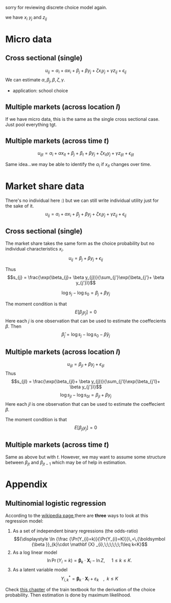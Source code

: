 sorry for reviewing discrete choice model again.

we have $x_i$ $y_j$ and $z_{ij}$

# Micro data

## Cross sectional (single)

$$u_{ij}=\alpha_i+ \alpha x_i +\beta_{j}+ \beta y_{j} + \zeta x_i y_j+\gamma z_{ij} +\epsilon_{ij}$$
We can estimate 
$\alpha, \beta_j,\beta, \zeta,\gamma$.

- application: school choice


## Multiple markets (across location $l$)

If we have micro data, this is the same as the single cross sectional case. Just pool everything tgt.

## Multiple markets (across time $t$)

$$ u_{ijt}=\alpha_i+ \alpha x_{it} +\beta_{j}+  \beta_t+\beta y_{j} + \zeta x_{it} y_j+ \gamma z_{ijt} +\epsilon_{ijt}$$ 

Same idea...we may be able to identify the $\alpha_i$ if $x_{it}$ changes over time.



# Market share data
There's no individual here :) but we can still write individual utility just for the sake of it.
$$ u_{ij} = \alpha_i+ \alpha x_i +\beta_{j}+ \beta y_{j} + \zeta x_i y_j+\gamma z_{ij} +\epsilon_{ij}$$ 

## Cross sectional (single)
The market share takes the same form as the choice probability but no individual characteristics $x_i$.
$$ u_{ij} = \beta_{j}+\beta y_{j} +\epsilon_{ij}$$

Thus 
$$s_{j} = \frac{\exp(\beta_{j}+ \beta y_{j})}{\sum_{j'}\exp(\beta_{j'}+ \beta y_{j'})}$$

$$\log s_{j} -\log s_{0} = \beta_{j}+ \beta y_{j}$$

The moment condition is that 
$$ E[\beta_j y_j]=0$$
Here each $j$ is one observation that can be used to estimate the coeffecients $\beta$. 
Then 
$$\hat{\beta}_j = \log s_{j} -\log s_{0}-\hat{\beta} y_{j}$$

## Multiple markets (across location $l$)

$$ u_{ijl} = \beta_{jl}+\beta y_{j} + \epsilon_{ijl}$$
Thus 
$$s_{jl} = \frac{\exp(\beta_{jl}+  \beta y_{j})}{\sum_{j'l}\exp(\beta_{j'l}+ \beta y_{j'})}$$
$$\log s_{jl} -\log s_{0l} = \beta_{jl}+ \beta y_{j}$$
Here each $jl$ is one observation that can be used to estimate the coeffecient $\beta$.

The moment condition is that 
$$E[\beta_{jl} y_{j}]=0$$

## Multiple markets (across time $t$)

Same as above but with $t$. However, we may want to assume some structure between $\beta_{jt}$ and $\beta_{jt-1}$ which may be of help in estimation.

# Appendix
## Multinomial logistic regression

According to the [wikipedia page](
https://en.wikipedia.org/wiki/Multinomial_logistic_regression#Estimating_the_coefficients),there are **three** ways to look at this regression model: 
1. As a set of independent binary regressions (the odds-ratio)
$${\displaystyle \ln {\frac {\Pr(Y_{i}=k)}{\Pr(Y_{i}=K)}}\,=\,{\boldsymbol {\beta }}_{k}\cdot \mathbf {X} _{i},\;\;\;\;\;\;1\leq k<K}$$
1. As a log linear model 
$${\displaystyle \ln \Pr(Y_{i}=k)={\boldsymbol {\beta }}_{k}\cdot \mathbf {X} _{i}-\ln Z,\;\;\;\;\;\;1\leq k\leq K.}$$
1. As a latent variable model
$${\displaystyle Y_{i,k}^{\ast }={\boldsymbol {\beta }}_{k}\cdot \mathbf {X} _{i}+\varepsilon _{k}\;\;\;\;,\;\;k\leq K}$$

Check [this chapter](https://eml.berkeley.edu/choice2/ch3.pdf) of the train textbook for the derivation of the choice probability. Then estimation is done by maximum likelihood.
